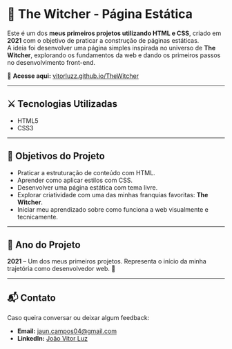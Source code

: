 # 🐺 The Witcher - Página Estática

Este é um dos **meus primeiros projetos utilizando HTML e CSS**, criado em **2021** com o objetivo de praticar a construção de páginas estáticas.  
A ideia foi desenvolver uma página simples inspirada no universo de **The Witcher**, explorando os fundamentos da web e dando os primeiros passos no desenvolvimento front-end.

🔗 **Acesse aqui:** [vitorluzz.github.io/TheWitcher](https://vitorluzz.github.io/TheWitcher/)  


---

## ⚔️ Tecnologias Utilizadas

- HTML5  
- CSS3  

---

## 🎯 Objetivos do Projeto

- Praticar a estruturação de conteúdo com HTML.
- Aprender como aplicar estilos com CSS.
- Desenvolver uma página estática com tema livre.
- Explorar criatividade com uma das minhas franquias favoritas: **The Witcher**.
- Iniciar meu aprendizado sobre como funciona a web visualmente e tecnicamente.

---

## 📅 Ano do Projeto

**2021** – Um dos meus primeiros projetos. Representa o início da minha trajetória como desenvolvedor web. 🚀

---

## 📬 Contato

Caso queira conversar ou deixar algum feedback:

- **Email:** jaun.campos04@gmail.com  
- **LinkedIn:** [João Vitor Luz](https://www.linkedin.com/in/jo%C3%A3o-vitor-luz-6b2109340/)
